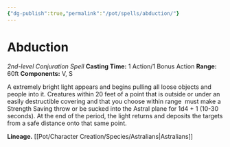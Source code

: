```yaml
---
{"dg-publish":true,"permalink":"/pot/spells/abduction/"}
---
```



# Abduction
*2nd-level Conjuration Spell*
**Casting Time:** 1 Action/1 Bonus Action
**Range:** 60ft
**Components:** V, S

A extremely bright light appears and begins pulling all loose objects and people into it. Creatures within 20 feet of a point that is outside or under an easily destructible covering and that you choose within range  must make a Strength Saving throw or be sucked into the Astral plane for 1d4 + 1 (10-30 seconds). At the end of the period, the light returns and deposits the targets from a safe distance onto that same point.

**Lineage.** [[Pot/Character Creation/Species/Astralians\|Astralians]]
